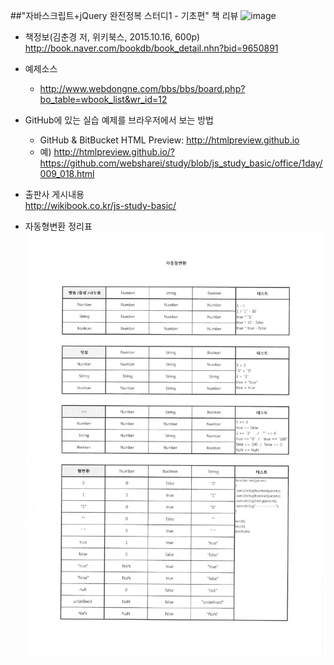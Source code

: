 ##"자바스크립트+jQuery 완전정복 스터디1 - 기초편" 책 리뷰
![image](https://cloud.githubusercontent.com/assets/10431663/22020021/61717fbc-dcf9-11e6-977a-e1a349cb27df.png)
* 책정보(김춘경 저, 위키북스, 2015.10.16, 600p)<br>
  http://book.naver.com/bookdb/book_detail.nhn?bid=9650891

* 예제소스<br>
  - http://www.webdongne.com/bbs/bbs/board.php?bo_table=wbook_list&wr_id=12

* GitHub에 있는 실습 예제를 브라우저에서 보는 방법<br>
  - GitHub & BitBucket HTML Preview: http://htmlpreview.github.io<br> 
  - 예) http://htmlpreview.github.io/?https://github.com/websharei/study/blob/js_study_basic/office/1day/009_018.html

* 출판사 게시내용<br>
  http://wikibook.co.kr/js-study-basic/
 
* 자동형변환 정리표
![image](https://raw.githubusercontent.com/websharei/study/js_study_basic/source/office/%ED%94%84%EB%A1%9C%EA%B7%B8%EB%9E%98%EB%B0%8D%EA%B8%B0%EC%B4%88_%EC%9E%90%EB%8F%99%ED%98%95%EB%B3%80%ED%99%98.jpg)
